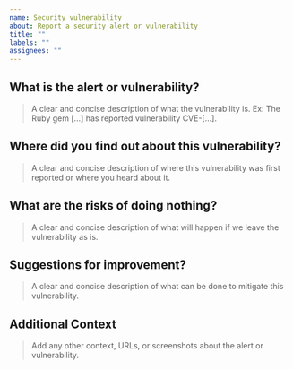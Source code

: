 ```yaml
---
name: Security vulnerability
about: Report a security alert or vulnerability
title: ""
labels: ""
assignees: ""
---
```


## What is the alert or vulnerability?
> A clear and concise description of what the vulnerability is. Ex: The Ruby gem [...] has reported vulnerability CVE-[...].

## Where did you find out about this vulnerability?
> A clear and concise description of where this vulnerability was first reported or where you heard about it.

## What are the risks of doing nothing?
> A clear and concise description of what will happen if we leave the vulnerability as is.

## Suggestions for improvement?
> A clear and concise description of what can be done to mitigate this vulnerability.

## Additional Context
> Add any other context, URLs, or screenshots about the alert or vulnerability.
